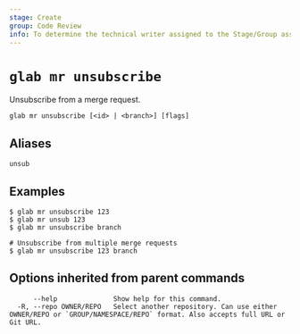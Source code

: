 ```yaml
---
stage: Create
group: Code Review
info: To determine the technical writer assigned to the Stage/Group associated with this page, see https://about.gitlab.com/handbook/product/ux/technical-writing/#assignments
---
```


<!--
This documentation is auto generated by a script.
Please do not edit this file directly. Run `make gen-docs` instead.
-->

# `glab mr unsubscribe`

Unsubscribe from a merge request.

```plaintext
glab mr unsubscribe [<id> | <branch>] [flags]
```

## Aliases

```plaintext
unsub
```

## Examples

```plaintext
$ glab mr unsubscribe 123
$ glab mr unsub 123
$ glab mr unsubscribe branch

# Unsubscribe from multiple merge requests
$ glab mr unsubscribe 123 branch

```

## Options inherited from parent commands

```plaintext
      --help              Show help for this command.
  -R, --repo OWNER/REPO   Select another repository. Can use either OWNER/REPO or `GROUP/NAMESPACE/REPO` format. Also accepts full URL or Git URL.
```

